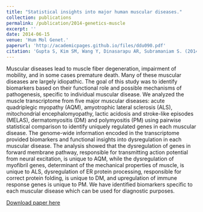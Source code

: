 ```yaml
---
title: "Statistical insights into major human muscular diseases."
collection: publications
permalink: /publication/2014-genetics-muscle
excerpt: ''
date: 2014-06-15
venue: 'Hum Mol Genet.'
paperurl: 'http://academicpages.github.io/files/ddu090.pdf'
citation: 'Gupta S, Kim SM, Wang Y, Dinasarapu AR, Subramaniam S. (2014). &quot;Statistical insights into major human muscular diseases.&quot; <i>Hum Mol Genet</i>. 23(14):3772-8.'
---
```

Muscular diseases lead to muscle fiber degeneration, impairment of mobility, and in some cases premature death. Many of these muscular diseases are largely idiopathic. The goal of this study was to identify biomarkers based on their functional role and possible mechanisms of pathogenesis, specific to individual muscular disease. We analyzed the muscle transcriptome from five major muscular diseases: acute quadriplegic myopathy (AQM), amyotrophic lateral sclerosis (ALS), mitochondrial encephalomyopathy, lactic acidosis and stroke-like episodes (MELAS), dermatomyositis (DM) and polymyositis (PM) using pairwise statistical comparison to identify uniquely regulated genes in each muscular disease. The genome-wide information encoded in the transcriptome provided biomarkers and functional insights into dysregulation in each muscular disease. The analysis showed that the dysregulation of genes in forward membrane pathway, responsible for transmitting action potential from neural excitation, is unique to AQM, while the dysregulation of myofibril genes, determinant of the mechanical properties of muscle, is unique to ALS, dysregulation of ER protein processing, responsible for correct protein folding, is unique to DM, and upregulation of immune response genes is unique to PM. We have identified biomarkers specific to each muscular disease which can be used for diagnostic purposes.

[Download paper here](http://academicpages.github.io/files/ddu090.pdf)
